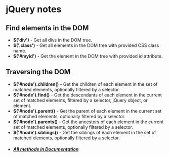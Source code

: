 # jQuery notes

## Find elements in the DOM
- **$('div')** - Get all divs in the DOM tree.
- **$('.class')** - Get all elements in the DOM tree with provided CSS class name.
- **$('#myid')** - Get the element in the DOM tree with provided id attribute.

## Traversing the DOM
- **$('#node').children()** - Get the children of each element in the set of matched elements, optionally filtered by a selector.
- **$('#node').find()** - Get the descendants of each element in the current set of matched elements, filtered by a selector, jQuery object, or element.
- **$('#node').parent()** - Get the parent of each element in the current set of matched elements, optionally filtered by a selector.
- **$('#node').parents()** - Get the ancestors of each element in the current set of matched elements, optionally filtered by a selector.
- **$('#node').siblings()** - Get the siblings of each element in the set of matched elements, optionally filtered by a selector.
- ##### [All methods in Documentation](https://api.jquery.com/category/traversing/)